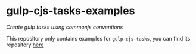 # gulp-cjs-tasks-examples

*Create gulp tasks using commonjs conventions*

This repository only contains examples for `gulp-cjs-tasks`, you
can find its repository [here](https://github.com/sytac/gulp-cjs-tasks)
